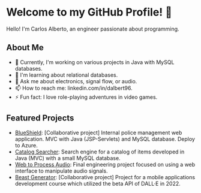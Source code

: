 # Welcome to my GitHub Profile! 👋

Hello! I'm Carlos Alberto, an engineer passionate about programming.

## About Me

- 🔭 Currently, I'm working on various projects in Java with MySQL databases.
- 🌱 I'm learning about relational databases.
- 💬 Ask me about electronics, signal flow, or audio.
- 📫 How to reach me: linkedin.com/in/dalbert96.
- ⚡ Fun fact: I love role-playing adventures in video games.

## Featured Projects

- [BlueShield](https://github.com/pvalls4/blueshield): [Collaborative project] Internal police management web application. MVC with Java (JSP-Servlets) and MySQL database. Deploy to Azure.
- [Catalog Searcher](https://github.com/dalbert9615/CatalogSearcherMVCjava): Search engine for a catalog of items developed in Java (MVC) with a small MySQL database.
- [Web to Process Audio](https://github.com/dalbert9615/WebInterfaceToCompressAudio): Final engineering project focused on using a web interface to manipulate audio signals.
- [Beast Generator](https://github.com/dalbert9615/BeastGenerator): [Collaborative project] Project for a mobile applications development course which utilized the beta API of DALL·E in 2022.
